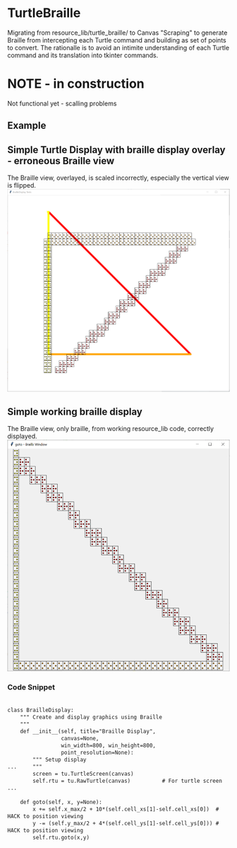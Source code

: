 # TurtleBraille
Migrating from resource_lib/turtle_braille/ to Canvas "Scraping" to generate Braille from intercepting each Turtle command and building as set of points to convert.  The rationalle is to avoid an intimite understanding of each Turtle command and its translation into tkinter commands.
# NOTE - in construction
Not functional yet - scalling problems
## Example
## Simple Turtle Display with braille display overlay - erroneous Braille view
The Braille view, overlayed, is scaled incorrectly, especially the vertical view is flipped.
![Incorrect Display](Docs/TurtleBraille_combo_err.PNG)
## Simple working braille display
The Braille view, only braille, from working resource_lib code, correctly displayed.
![Incorrect Display](Docs/TurtleBraille_braille_win_good.PNG)
### Code Snippet
```
        
class BrailleDisplay:
    """ Create and display graphics using Braille
    """
    def __init__(self, title="Braille Display",
                 canvas=None,
                 win_width=800, win_height=800,
                 point_resolution=None):
        """ Setup display
...     """
        screen = tu.TurtleScreen(canvas)
        self.rtu = tu.RawTurtle(canvas)          # For turtle screen
...
    
    def goto(self, x, y=None):
        x += self.x_max/2 + 10*(self.cell_xs[1]-self.cell_xs[0])  # HACK to position viewing
        y -= (self.y_max/2 + 4*(self.cell_ys[1]-self.cell_ys[0])) # HACK to position viewing
        self.rtu.goto(x,y)
```


